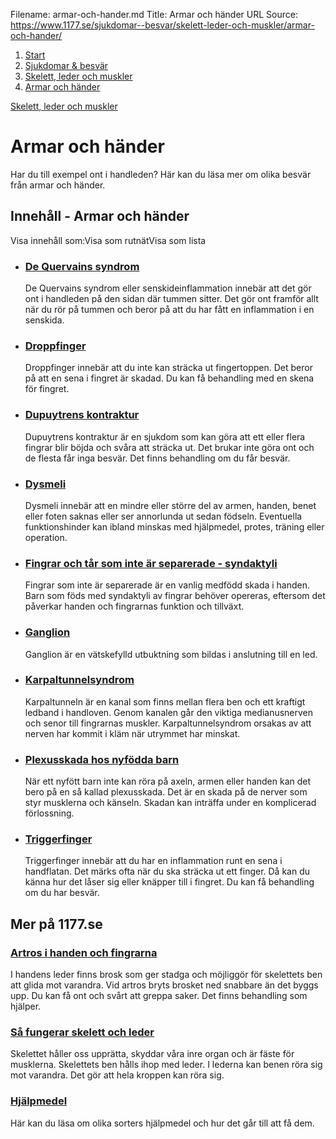 Filename: armar-och-hander.md
Title: Armar och händer
URL Source: https://www.1177.se/sjukdomar--besvar/skelett-leder-och-muskler/armar-och-hander/

1.  [Start](https://www.1177.se/)
2.  [Sjukdomar & besvär](https://www.1177.se/sjukdomar--besvar/)
3.  [Skelett, leder och muskler](https://www.1177.se/sjukdomar--besvar/skelett-leder-och-muskler/)
4.  [Armar och händer](https://www.1177.se/sjukdomar--besvar/skelett-leder-och-muskler/armar-och-hander/)

[Skelett, leder och muskler](https://www.1177.se/sjukdomar--besvar/skelett-leder-och-muskler/)

Armar och händer
================

Har du till exempel ont i handleden? Här kan du läsa mer om olika besvär från armar och händer.

Innehåll - Armar och händer
---------------------------

Visa innehåll som:Visa som rutnätVisa som lista

*   ### [De Quervains syndrom](https://www.1177.se/sjukdomar--besvar/skelett-leder-och-muskler/armar-och-hander/de-quervains-syndrom/)
    
    De Quervains syndrom eller senskideinflammation innebär att det gör ont i handleden på den sidan där tummen sitter. Det gör ont framför allt när du rör på tummen och beror på att du har fått en inflammation i en senskida.
    
*   ### [Droppfinger](https://www.1177.se/sjukdomar--besvar/skelett-leder-och-muskler/armar-och-hander/droppfinger/)
    
    Droppfinger innebär att du inte kan sträcka ut fingertoppen. Det beror på att en sena i fingret är skadad. Du kan få behandling med en skena för fingret.
    
*   ### [Dupuytrens kontraktur](https://www.1177.se/sjukdomar--besvar/skelett-leder-och-muskler/armar-och-hander/dupuytrens-kontraktur/)
    
    Dupuytrens kontraktur är en sjukdom som kan göra att ett eller flera fingrar blir böjda och svåra att sträcka ut. Det brukar inte göra ont och de flesta får inga besvär. Det finns behandling om du får besvär.
    
*   ### [Dysmeli](https://www.1177.se/sjukdomar--besvar/skelett-leder-och-muskler/armar-och-hander/dysmeli/)
    
    Dysmeli innebär att en mindre eller större del av armen, handen, benet eller foten saknas eller ser annorlunda ut sedan födseln. Eventuella funktionshinder kan ibland minskas med hjälpmedel, protes, träning eller operation.
    
*   ### [Fingrar och tår som inte är separerade - syndaktyli](https://www.1177.se/sjukdomar--besvar/skelett-leder-och-muskler/armar-och-hander/fingrar-och-tar-som-inte-ar-separerade---syndaktyli/)
    
    Fingrar som inte är separerade är en vanlig medfödd skada i handen. Barn som föds med syndaktyli av fingrar behöver opereras, eftersom det påverkar handen och fingrarnas funktion och tillväxt.
    
*   ### [Ganglion](https://www.1177.se/sjukdomar--besvar/skelett-leder-och-muskler/armar-och-hander/ganglion--senknuta/)
    
    Ganglion är en vätskefylld utbuktning som bildas i anslutning till en led.
    
*   ### [Karpaltunnelsyndrom](https://www.1177.se/sjukdomar--besvar/skelett-leder-och-muskler/armar-och-hander/karpaltunnelsyndrom/)
    
    Karpaltunneln är en kanal som finns mellan flera ben och ett kraftigt ledband i handloven. Genom kanalen går den viktiga medianusnerven och senor till fingrarnas muskler. Karpaltunnelsyndrom orsakas av att nerven har kommit i kläm när utrymmet har minskat.
    
*   ### [Plexusskada hos nyfödda barn](https://www.1177.se/sjukdomar--besvar/skelett-leder-och-muskler/armar-och-hander/plexusskada-hos-nyfodda-barn/)
    
    När ett nyfött barn inte kan röra på axeln, armen eller handen kan det bero på en så kallad plexusskada. Det är en skada på de nerver som styr musklerna och känseln. Skadan kan inträffa under en komplicerad förlossning.
    
*   ### [Triggerfinger](https://www.1177.se/sjukdomar--besvar/skelett-leder-och-muskler/armar-och-hander/triggerfinger/)
    
    Triggerfinger innebär att du har en inflammation runt en sena i handflatan. Det märks ofta när du ska sträcka ut ett finger. Då kan du känna hur det låser sig eller knäpper till i fingret. Du kan få behandling om du har besvär.
    

Mer på 1177.se
--------------

### [Artros i handen och fingrarna](https://www.1177.se/sjukdomar--besvar/skelett-leder-och-muskler/leder/artros-i-hand-och-fingrar/)

I handens leder finns brosk som ger stadga och möjliggör för skelettets ben att glida mot varandra. Vid artros bryts brosket ned snabbare än det byggs upp. Du kan få ont och svårt att greppa saker. Det finns behandling som hjälper.

### [Så fungerar skelett och leder](https://www.1177.se/liv--halsa/sa-fungerar-kroppen/skelett-och-leder/)

Skelettet håller oss upprätta, skyddar våra inre organ och är fäste för musklerna. Skelettets ben hålls ihop med leder. I lederna kan benen röra sig mot varandra. Det gör att hela kroppen kan röra sig.

### [Hjälpmedel](https://www.1177.se/undersokning-behandling/hjalpmedel/)

Här kan du läsa om olika sorters hjälpmedel och hur det går till att få dem.

